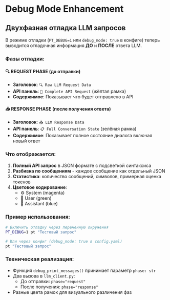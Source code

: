 # Debug Mode Enhancement

## Двухфазная отладка LLM запросов

В режиме отладки (`PT_DEBUG=1` или `debug_mode: true` в конфиге) теперь выводится отладочная информация **ДО** и **ПОСЛЕ** ответа LLM.

### Фазы отладки:

#### 🔍 REQUEST PHASE (до отправки)
- **Заголовок**: `🔍 Raw LLM Request Data`
- **API панель**: `🚀 Complete API Request` (жёлтая рамка)
- **Содержимое**: Показывает что будет отправлено в API

#### 📥 RESPONSE PHASE (после получения ответа)  
- **Заголовок**: `📥 LLM Response Data`
- **API панель**: `📋 Full Conversation State` (зелёная рамка)
- **Содержимое**: Показывает полное состояние диалога включая новый ответ

### Что отображается:

1. **Полный API запрос** в JSON формате с подсветкой синтаксиса
2. **Разбивка по сообщениям** - каждое сообщение как отдельный JSON
3. **Статистика**: количество сообщений, символов, примерная оценка токенов
4. **Цветовое кодирование**:
   - ⚙️ System (magenta)
   - 👤 User (green) 
   - 🤖 Assistant (blue)

### Пример использования:

```bash
# Включить отладку через переменную окружения
PT_DEBUG=1 pt "Тестовый запрос"

# Или через конфиг (debug_mode: true в config.yaml)
pt "Тестовый запрос"
```

### Техническая реализация:

- Функция `debug_print_messages()` принимает параметр `phase: str`
- Два вызова в `llm_client.py`: 
  - До отправки: `phase="request"`
  - После получения: `phase="response"`
- Разные цвета рамок для визуального различения фаз